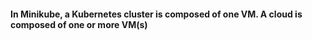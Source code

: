 #### In Minikube, a Kubernetes cluster is composed of one VM. A cloud is composed of one or more VM(s)